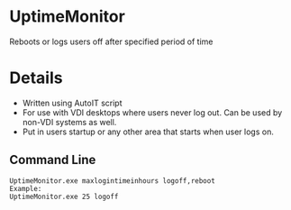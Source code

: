 # UptimeMonitor
Reboots or logs users off after specified period of time  

# Details
- Written using AutoIT script  
- For use with VDI desktops where users never log out. Can be used by non-VDI systems as well.
- Put in users startup or any other area that starts when user logs on.

## Command Line  
	UptimeMonitor.exe maxlogintimeinhours logoff,reboot  
	Example:  
	UptimeMonitor.exe 25 logoff  


